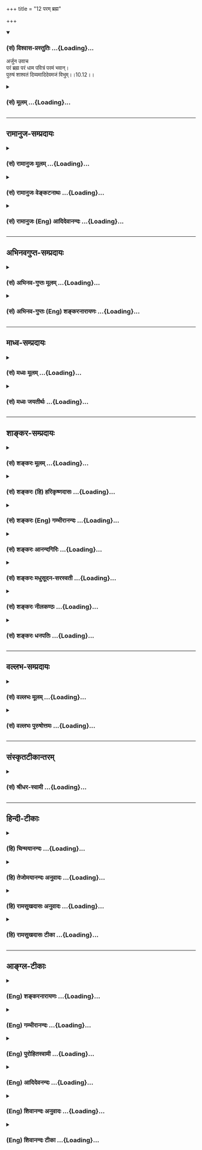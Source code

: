 +++
title = "12 परम् ब्रह्म"

+++
<div class="js_include" newlevelforh1="3" title="(सं) विश्वास-प्रस्तुतिः" unfilled url="/purANam/mahAbhAratam/06-bhIShma-parva/02-bhagavad-gItA-parva/saMskRtam/vishvAsa-prastutiH/10_vibhUti-vistAra-yoga/12_param_brahma.md">
<details open><summary><h3>(सं) विश्वास-प्रस्तुतिः ...{Loading}...</h3></summary>

अर्जुन उवाच  
परं ब्रह्म परं धाम पवित्रं परमं भवान्।  
पुरुषं शाश्वतं दिव्यमादिदेवमजं विभुम्।।10.12।।
</details>
</div>
<div class="js_include collapsed" newlevelforh1="3" title="(सं) मूलम्" unfilled url="/purANam/mahAbhAratam/06-bhIShma-parva/02-bhagavad-gItA-parva/saMskRtam/mUlam/10_vibhUti-vistAra-yoga/12_param_brahma.md">
<details><summary><h3>(सं) मूलम् ...{Loading}...</h3></summary>

अर्जुन उवाच  
परं ब्रह्म परं धाम पवित्रं परमं भवान्।  
पुरुषं शाश्वतं दिव्यमादिदेवमजं विभुम्।।10.12।।
</details>
</div>


_________________
## रामानुज-सम्प्रदायः
<div class="js_include collapsed" newlevelforh1="3" title="(सं) रामानुजः मूलम्" unfilled url="/purANam/mahAbhAratam/06-bhIShma-parva/02-bhagavad-gItA-parva/saMskRtam/rAmAnujaH/mUlam/10_vibhUti-vistAra-yoga/12_param_brahma.md">
<details><summary><h3>(सं) रामानुजः मूलम् ...{Loading}...</h3></summary>

।।10.12।। अर्जुन उवाच -- **परं ब्रह्म** परं धाम परमं पवित्रम् इति यं
श्रुतयो वदन्ति स हि **भवान्।  
  
यतो वा इमानि भूतानि जायन्ते; येन जातानि जीवन्ति;
यत्प्रयन्त्यभिसंविशन्ति; तद्विजिज्ञासस्व तद्ब्रह्मेति (तै0 उ₀
3।1)ब्रह्मविदाप्नोति परम् (तै0 उ₀ 2।1)स यो ह वै तत्परमं ब्रह्म वेद
ब्रह्मैव भवति (मु0 उ₀ 3।2।9) इति।  
  
तथा** परं धाम **धामशब्दो ज्योतिर्वचनः परं ज्योतिःअथ यदतः परो दिव्यो
ज्योतिर्दीप्यते (छा0 उ₀ 3।13।7)परं ज्योतिरूपसंपद्यस्वेन
रूपेणाभिनिष्पद्यते (छा0 उ₀ 8।12।2)तद् देवा ज्योतिषां ज्योतिः (बृ0 उ₀
4।4।16) इति।  
  
तथा च** परमं पवित्रं **परमं पावनं स्मर्तुःअशेषकल्मषाश्लेषकरं विनाशकरं
च। यथा पुष्करपलाश आपो न श्लिष्यन्त एवमेवंविदि पापं कर्म न श्लिष्यते (छा0
उ₀ 4।14।3)तद्यथेषीकातूलमग्नौ प्रोतं प्रदूयेतैव्ँहास्य सर्वे पाप्मानः
प्रदूयन्ते (छा0 उ₀ 5।24।3)। नारायणः परं ब्रह्म तत्त्वं नारायणः परः।
नारायणः परं ज्योतिरात्मा नारायणः परः।। (महाभा0 9।4) इति हि श्रुतयो
वदन्ति।**ऋषयः च सर्वे **परावरतत्त्वयाथात्म्यविदः** त्वाम् **एव** शाश्वतं
दिव्यं पुरुषम् आदिदेवम् अजं विभुम् आहुः। तथा एव देवर्षिः नारदः असितो
देवलो व्यासः च।  
  
एष नारायणः श्रीमान् क्षीरार्णवनिकेतनः। नागपर्यङ्कमुत्सृज्य ह्यागतो
मथुरां पुरीम्।। पुण्या द्वारवती तत्र यत्रास्ते मधुसूदनः। साक्षाद्देवः
पुराणोऽसौ स हि धर्मः सनातनः।। ये च वेदविदो विप्रा चे चाध्यात्मविदो जनाः।
ते वदन्ति महात्मानं कृष्णं धर्मं सनातनम्।। पवित्राणां हि गोविन्दः पवित्रं
परमुच्यते। पुण्यानामपि पुण्योऽसौ मङ्गलानां च मङ्गलम्।। त्रैलोक्ये
पुण्डरीकाक्षो देवदेवः सनातनः। आस्ते हरिरचिन्त्यात्मा तत्रैव मधुसूदनः।।
(महा0 वन0 88।2428) तथायत्र नारायणो देवः परमात्मा सनातनः। तत्र कृत्स्नं
जगत्पार्थ तीर्थान्यायतनानि च।। तत्पुण्यं तत्परं ब्रह्म तत्तीर्थं
तत्तपोवनम्। ৷৷. तत्र देवर्षयः सिद्धाः सर्वे चैव तपोधनाः।। आदिदेवो महायोगी
यत्रास्ते मधुसूदनः। पुण्यानामपि तत्पुण्यं माभूत्ते संशयोऽत्र वै।। (महा0
वन0 90।2832)कृष्ण एव हि लोकानामुत्पत्तिरपि चाप्ययः। कृष्णस्य हि कृते
भूतमिदं विश्वं चराचरम्।। (महा0 सभा0 38।23) इति।  
  
तथा स्वयम् एव ब्रवीषि चभूमिरापोऽनलो वायुः खं मनो बुद्धिरेव च। अहंकार
इतीयं मे भिन्ना प्रकृतिरष्टधा।। (गीता 7।4) इत्यादिना;अहं सर्वस्य प्रभवो
मत्तः सर्वं प्रवर्तते (गीता 10।8) इत्यन्तेन।

</details>
</div>
<div class="js_include collapsed" newlevelforh1="3" title="(सं) रामानुजः वेङ्कटनाथः" unfilled url="/purANam/mahAbhAratam/06-bhIShma-parva/02-bhagavad-gItA-parva/saMskRtam/rAmAnujaH/venkaTanAthaH/10_vibhUti-vistAra-yoga/12_param_brahma.md">
<details><summary><h3>(सं) रामानुजः वेङ्कटनाथः ...{Loading}...</h3></summary>

  
  
।।10.12।। परं ब्रह्म इत्यादेःअमृतम् \[श्रुतिप्रदर्शनार्थं विषयमुपादाय
शोधयति -- तथेत्यादिना।
सामानाधिकरण्यप्रयोगाद्वस्त्वन्तरसामानाधिकरण्यसहपाठाभावाद्भगवतस्तत्तच्छ्रुतिप्रतिपादितपरत्वप्रकारव्यञ्जने
तात्पर्याच्च अत्र धामशब्दस्य स्थानादिपरत्वमयुक्तमित्यभिप्रायेणाह --
धामशब्दो ज्योतिर्वचन इति। विष्णुसंज्ञं सर्वाधारं धाम इत्यादि
धामशब्दप्रयोगेऽपिपरं धाम इति विशेषणादर्शनात्पर्यायान्वयमुखेन
तत्प्रदर्शयतिपरं ज्योतिरिति। अथ यदतः
इत्यादिवाक्येनाप्राकृतलोकादिविशिष्टत्वंपादोऽस्य सर्वा भूतानि
\[छां.उ.3।12।6\] इत्यादिव्यपदेशवशसिद्धपुरुषसूक्तप्रकरणैकार्थ्याच्च
समीहितमखिलं सिद्धम्परं ज्योतिरुपसम्पद्य इति वाक्येन
मुक्तप्राप्यत्वादिकम्;परं ज्योतिः इति विशिष्टप्रयोगश्च सिद्धः। तं (तत्)
देवा ज्योतिषां ज्योतिः \[बृ.उ.4।4।16\] इत्यादिना देवोपास्यत्वमुखेन
ज्योतिषां ज्योतिष्ट्वेन च परत्वमर्थलब्धम्। भगवदसाधारणं परमशब्दविशेषितं
पावनत्वं दर्शयितुं पवित्रशब्दस्यात्र संज्ञात्वव्युदासायाहपरमं
पावनमिति। विनाशकरमित्यत्र कल्मषशब्दो बुद्ध्या निष्कृष्यानुसन्धेयः।
प्रदूयन्ते; नश्यन्तीत्यर्थः। सूत्रं च -- तदधिगम
उत्तरपूर्वाघयोरश्लेषविनाशौ तद्व्यपदेशात् \[ब्र.सू.4।1।13\] इति।
तत्त्वनिर्णयैकतत्परनारायणानुवाकवाक्येनापि परब्रह्मत्वादिकंभवान् इति
निर्दिष्टदेवताविशेषस्यैव संवादयतिनारायणेति। अनयोर्वाक्ययोः प्रथमौ
नारायणशब्दौ लुप्तविभक्तिकौ;तत्त्वं नारायणः परः
इत्यादिसहपाठवशाद्व्यस्तत्वं प्रथमान्तत्वं च प्राप्तम्। तथैव सविभक्तिकतया
श्रुत्यन्तरेऽधीयतेनारायणः परं ब्रह्म इत्यादि। एतेन पञ्चमीसमासतां वदन्
भगवद्द्वेषी प्रत्युक्तः; सर्वश्रुतिस्मृतिसूत्रन्यायविरोधाच्च। इति हि
श्रुतयोवदन्तीत्यत्रयतो वा इमानि इत्यादिकमखिलमन्वेतव्यम् मध्ये
तत्तदर्थवैशद्यायावान्तरवाक्यम्। एवं श्रुतिसिद्धोऽर्थः
स्मृतीतिहासपुराणायमानमहर्षिवचनाच्छ्रुतिवदन्यानपेक्षसर्वज्ञवचनाच्च सिद्ध
इत्याह -- पुरुषम् इति सार्धेन। सर्वशब्देनाविगीतत्वं
विवक्षितम्। परावरतत्त्वयाथात्म्यविद इति ऋषिशब्दाभिप्रेतोक्तिः।
तेनाप्ततमत्वमुक्तं भवति। त्वाम्
इत्येतद्ब्रह्मरुद्रादिविशेषान्तरव्युदासार्थमित्यभिप्रायेण --
त्वामेवेत्युक्तम्। यद्वा अवतीर्णं त्वामेवेत्यर्थः। शाश्वतं नित्यम्;दिव्यं
परमव्योमनिलयम्;पुरुषं परात्परं पुरिशयं पुरुषमीक्षते \[प्रश्नो.5।5\]
इत्यादिप्रतिपादितम्। शाश्वतं दिव्यं पुरुषम् इति व्युत्क्रमोपादानं दिवि
वर्तमानस्य पुरुषस्य पुरुषसूक्तोदितामृतत्रिपाद्विभूतिविशिष्टवेषेण
शाश्वतत्वमिह विवक्षितमिति व्यञ्जनार्थम्। आदिश्चासौ देवश्चेत्यादिदेवः
जगत्कारणभूतः क्रीडारूपजगत्कारणव्यापारच्चेत्यर्थः। स्मरन्ति च -- क्रीडतो
बालकस्येव \[वि.पु.1।2।18\]क्रीडा हरेरिदं सर्वंबालः क्रीडनकैरिव
\[म.भा.2।97।31\] इति। सूत्रितं चलोकवत्तु लीलाकैवल्यम् \[ब्र.सू.2।1।33\]
इति। एतेन ब्रह्मादीनामपि देवजात्यनुप्रविष्टानां परमपुरुषलीलोपकरणत्वं
कार्यत्वं चोक्तं भवति। नारायणाद्ब्रह्मा जायते नारायणाद्रुद्रो जायते
\[ना.उ.1\] एको ह वै नारायण आसीन्न ब्रह्मा नेशानः \[महो.1।1\] तस्माच्च
देवा बहुधा सम्प्रसूताः साध्या मनुष्याः पशवो वयांसि \[मुं.उ.2।1।7\]एतौ
द्वौ विबुधश्रेष्ठौ प्रसादक्रोध -- (जावुभौ) जौ स्मृतौ
\[म.भा.12।341।19\]आवां तवाङ्गे सम्भृतौ \[ह.वं.\] इत्याद्याः।
कारणवाक्यार्थ उक्तः; शोधकवाक्यार्थमुपलक्षयति -- अजमिति।
कर्मकृतजन्मादिरहितमित्यर्थः। स्वरूपापेक्षया वा निर्विकारत्वमुच्यते।
विभुम् आकाशवत्सर्व(गतं सुसूक्ष्मं)गतश्च नित्यः \[शां.उ.2।1\] इति
प्रक्रियया व्याप्तं नियन्तारमिति वा। एतेन
कारणत्वाद्यनुगुणव्याप्तिनियमनादिकमन्तर्यामिब्राह्मणादिसिद्धं स्मारितम्।
एतैः पदैः एष सर्वभूतान्तरात्माऽपहतपाप्मा दिव्यो देव एको नारायणः
\[सुबालो.7\] इति श्रुतिः सूचिता। सर्व इति सामान्यतः
सङ्ग्रहेऽप्याप्ततमत्वविवक्षया नारदादेः पृथगभिधानम्। देवर्षिशब्देन
जात्यापि सत्त्वोत्तरत्वं प्रकाश्यते। तत्राप्यसौदेवर्षीणां च नारदः
\[10।26\] इति प्रकृष्टः। असितः; देवलश्च तस्य पिता। व्यासश्चात्र भगवान्
पाराशर्यः। आहुस्त्वामृषयः सर्वे इत्यादिकं संवादयति -- ये चेति। वेदविदः
कर्मभागवेदिनः; अध्यात्मविदः वेदान्तार्थवेदिनः। कृष्णं महात्मानं सनातनं
धर्मं वदन्तीत्यन्वयः। महात्मशब्देन सर्वातिशायि परमैश्वर्यादिकं
विवक्षितम् महानात्मेति परमात्मत्वं वा; स वा एष महानज आत्मा
\[बृ.उ.4।4।22\] इत्यादेः। यागदानादयो हि देशकालादिपरिमितफलदायिनः; स्वयं
चानित्याः अयं तु नित्यनिरतिशयफलदायी; नित्यश्चेति सनातनशब्देन धर्मस्य
विशेषणम्। पवित्रशब्दोऽत्र पापनिबर्हणपरः। पुण्यशब्दोऽभिमतफलविशेषसाधनपरः।
मङ्गलशब्दश्च स्वसन्निधिमात्रेणातिसमृद्धिहेतुभूतकल्याणवस्तुपरः। त्रैलोक्यं
पुण्डरीकाक्षः इति कार्यकरणभावेन शरीरात्मभावेन वा सामानाधिकरण्यम्। त्रयो
लोकास्त्रैलोक्यम् -- बद्धमुक्तनित्या इत्यर्थः। यद्वोपलक्षणतया
भूम्यन्तरिक्षादिकमुच्यते। पुण्डरीकाक्षशब्देन
अन्तरादित्यविद्याप्रतिपादितविलक्षणविग्रहत्वं दर्शितम्। तस्य यथा कप्यासं
पुण्डरीकमेवमक्षिणी \[छां.उ.1।6।7\] इत्यस्य च वाक्यस्य द्रविडभाष्योदितेषु
षट्स्वर्थेषु सिद्धान्तत्वेन भाष्यकारपरिगृहीतास्त्रयोऽर्थाः। तथाहि
वेदार्थसङ्ग्रहे दर्शितं --
गम्भीराम्भस्समुद्भूतसुमृष्टनालरविकरविकसितपुण्डरीकदलामलायतेक्षणः इति। इदं
च वरदगुरुभिस्तत्त्वसारे दर्शितं प्रपञ्चितं च। नारायणशब्देन
परतत्त्वनिर्णयैकपरनारायणानुवाकसूचनम्। श्रीमान् क्षीरार्णवनिकेतनः
इत्याभ्यां ह्रीश्च ते लक्ष्मीश्च पत्न्यौ \[यजुषि.आ.3।13।3\] अम्भस्यपारे
\[म.ना.1।1\] यमन्तस्समुद्रे \[म.ना.1।3\] इत्यादिकं
स्मारितम्। उत्सृज्यागतः इत्यवतारमात्रत्वं विवक्षितम्। कृष्णावतारदशायामपि
क्षीरार्णवगतनागपर्यङ्कशायिविग्रहस्य तत्रैव स्थितत्वात्। साक्षादिति -- न
त्वौपचारिकः आत्मान्तरव्यवहितो वेत्यर्थः। तथेति --
प्रकरणान्तरत्वव्यत्यर्थम्। देवर्षिर्नारदस्तथा इति
व्याख्येयविभागावगमात्तत्तदुक्तवाक्योपादानमपि तथाविभागेन कुर्मह इति च
दर्शितम्। तत्र कृत्स्नम् इत्यादि नारायणस्यैव
सर्वाश्रयत्वात्सर्वप्रकारातिशययोगित्वाद्वा। तत्पुण्यम् इत्यादिकं
ब्रह्मशब्दानुरोधेन नारायणविषयं वा; प्रकरणविशेषेण तदाश्रितस्थानप्रशंसनं
वा। स्वयमेवेति -- स्वतःसर्वज्ञो ब्रह्मादीनामपि
गुरुस्त्वमेवेत्यर्थः। भूमिरापः \[7।4\] इत्यादिषु सर्वशेषित्वं
सर्वकारणत्वं सर्वशरीरित्वमित्यादिकमुक्तम्।

</details>
</div>
<div class="js_include collapsed" newlevelforh1="3" title="(सं) रामानुजः (Eng) आदिदेवानन्दः" unfilled url="/purANam/mahAbhAratam/06-bhIShma-parva/02-bhagavad-gItA-parva/saMskRtam/rAmAnujaH/english/AdidevAnandaH/10_vibhUti-vistAra-yoga/12_param_brahma.md">
<details><summary><h3>(सं) रामानुजः (Eng) आदिदेवानन्दः ...{Loading}...</h3></summary>

10.12 - 10.13 Arjuna said You are He whom the Srutis proclaim as the
Supreme Brahman, the Supreme Light, the Supreme Sanctifier. Thus the
Srutis assert: 'From whom all these beings are born, by whom, when born,
they live and unto whom they go when they perish - desire to know that
well. This is Brahman' (Tai. U., 3.1.1); 'He who knows Brahman attains
the Highest' (Ibid., 2.1.1); and 'He who knows the Supreme Brahman
becomes the Brahman' (Mun. U., 3.2.9). Likewise He is the Supreme Light.
The term 'Dhaman' connotes light. He is the Supreme Light as taught (in
the Upanisads): 'Now, the light which shines higher than this heaven
৷৷.' (Cha. U., 3.13. 7); 'Attaining the Supreme Light. He appears with
His own form' (Ibid., 8.12.2); 'The gods worship Him as the Light of
lights' (Br. U., 4.4.16). So also He is the Supreme Sanctifier: He makes
the meditator bereft of all the impurities, and also destroyes them
without any trace. The Srutis declares: 'As water clings not to the leaf
of a lotus-flower, so evil deeds cling not to him who knows thus' (Cha.
U., 4.14.3): 'Just as the fibre of Isika reed (reed-cotton) laid on a
fire is burnt up, so also all his sins are burnt up' (Ibid., 5.24.3);
and 'Narayana is Supreme Brahman, Narayana is Supreme Light, Narayana is
Supreme Self' (Ma. Na., 9.4). Sages are those who know in reality the
higher truth (the Supreme Brahman), and the lower truth (individual
selves); they speak of You as the eternal Divine Person, Primal Lord,
the unborn and all-pervading. So also divine sage Narada, Asita, Devala
and Vyasa declare: 'This Narayana, Lord of Sri, the resident of the Milk
Ocean, has come to the city of Mathura abandoning his Serpent-couch.'
'Where Madhusudana is, there is the blessed Dvaravati. He is the Lord
Himself, the ancient One and Eternal Dharma (Ma. Bh. Vana. 88. 24-25).
Those who know the Vedas and those who know the self declare the
great-minded Krsna to be the eternal Dharma. Of all sanctifiers, Govinda
is said to be the most sanctifying, the most auspicious among the
auspicious. The lotus-eyed God of gods, the eternal, abides as the three
worlds ৷৷. Hari who is beyond thought, abides thus. Madhusudana is there
alone' (Ma. Bha. Vana., 88.24-28). Similarly it is stated: 'O Arjuna,
where the divine, the eternal Narayana the Supreme Self is, there the
entire universe, the sacred water and the holy shrines are to be found.
That is sacred, that is Supreme Brahman, that is sacred waters, that is
the austerity grove ৷৷. there dwell the divine sages, the Siddhas and
all those rich in austerities where the Primal Lord, the agent Yogin
Madhusudana dwells. It is the most sacred among the sacred. For you, let
there be no doubt about this' (Ibid., 90.28-32); 'Krsna Himself is the
origin and dissolution of all beings. For, this universe, consisting of
sentient and non-sentient entities, was generated for the sake of Krsna'
(Ma. Bha. Sabha., 38.23). And you yourself say so in the passage
beginning with 'Earth, water, fire, ether, mind, intellect and Ahankara
- this Prakrti, which is divided eightfold, is Mine' (7.4) and ending
with 'I am the origin of all; from Me proceed everything' (10.8).

</details>
</div>


_________________
## अभिनवगुप्त-सम्प्रदायः
<div class="js_include collapsed" newlevelforh1="3" title="(सं) अभिनव-गुप्तः मूलम्" unfilled url="/purANam/mahAbhAratam/06-bhIShma-parva/02-bhagavad-gItA-parva/saMskRtam/abhinava-guptaH/mUlam/10_vibhUti-vistAra-yoga/12_param_brahma.md">
<details><summary><h3>(सं) अभिनव-गुप्तः मूलम् ...{Loading}...</h3></summary>

।।10.12।। No commentary.  
  

</details>
</div>
<div class="js_include collapsed" newlevelforh1="3" title="(सं) अभिनव-गुप्तः (Eng) शङ्करनारायणः" unfilled url="/purANam/mahAbhAratam/06-bhIShma-parva/02-bhagavad-gItA-parva/saMskRtam/abhinava-guptaH/english/shankaranArAyaNaH/10_vibhUti-vistAra-yoga/12_param_brahma.md">
<details><summary><h3>(सं) अभिनव-गुप्तः (Eng) शङ्करनारायणः ...{Loading}...</h3></summary>

10.12 Sri Abhinavagupta did not comment upon this sloka.

</details>
</div>


_________________
## माध्व-सम्प्रदायः
<div class="js_include collapsed" newlevelforh1="3" title="(सं) मध्वः मूलम्" unfilled url="/purANam/mahAbhAratam/06-bhIShma-parva/02-bhagavad-gItA-parva/saMskRtam/madhvaH/mUlam/10_vibhUti-vistAra-yoga/12_param_brahma.md">
<details><summary><h3>(सं) मध्वः मूलम् ...{Loading}...</h3></summary>

।।10.12 -- 10.15।। ब्रह्म परिपूर्णम्। अथ कस्मादुच्यते परं ब्रह्म ৷৷.
बृहद्बृहत्या बृंहयति \[अ.शिर.4\] इति च श्रुतिः। बृह बृहि वृद्धाविति
पठन्ति। परमं यो महद्ब्रह्म \[म.भा.13।149।9\] इति च। विविधमासीदिति विभुः।
तथा हि वारुणशाखायाम् -- विभु प्रभु प्रथमं मेहनावतः \[ऋक्सं.2।7।2।5\] इति
स ह्येव प्रभावाद्विविधोऽभवत् इति। सोऽकामयत बहु स्यां प्रजायेय
\[तै.उ.2।6\] इत्यादेश्च।

</details>
</div>
<div class="js_include collapsed" newlevelforh1="3" title="(सं) मध्वः जयतीर्थः" unfilled url="/purANam/mahAbhAratam/06-bhIShma-parva/02-bhagavad-gItA-parva/saMskRtam/madhvaH/jayatIrthaH/10_vibhUti-vistAra-yoga/12_param_brahma.md">
<details><summary><h3>(सं) मध्वः जयतीर्थः ...{Loading}...</h3></summary>

।।10.12 -- 10.15।। ब्रह्मविभुशब्दावैकार्थ्यपरिहाराय क्रमेण सप्रमाणकं
व्याचष्टे -- **ब्रह्मे**ति। परं वस्तु ब्रह्मेति,कस्मादुच्यते बृहतिं
पूर्णं भवति बृंहयति पूरयति चान्यान्। बृहतेर्मन्प्रत्ययोऽमागमश्च। ईश्वरो
ब्रह्मणोऽन्यः स कथं परं ब्रह्मेत्युच्यते इत्यत उक्तम् -- **परममि**ति।
विविधमनेकरूपत्वेनाभवत्। मेहनावतः सेचकस्य भगवतः प्रथमं रूपं विभु प्रभु
चेत्येतदनूद्य व्याख्यायते। प्राभवत्समर्थोऽभवदिति प्रभुः विविधोऽभवदिति
विभुः। सोऽकामयत इति विविधभवने श्रुत्यन्तरम्। विप्रसम्भ्यो ड्वसंज्ञायाम्
\[अष्टा.3।2।180\] इति च स्मृतिः।

</details>
</div>


_________________
## शाङ्कर-सम्प्रदायः
<div class="js_include collapsed" newlevelforh1="3" title="(सं) शङ्करः मूलम्" unfilled url="/purANam/mahAbhAratam/06-bhIShma-parva/02-bhagavad-gItA-parva/saMskRtam/shankaraH/mUlam/10_vibhUti-vistAra-yoga/12_param_brahma.md">
<details><summary><h3>(सं) शङ्करः मूलम् ...{Loading}...</h3></summary>

।।10.12।। --,**परं ब्रह्म** परमात्मा **परं धाम** परं तेजः **पवित्रं**
पावनं **परमं** प्रकृष्टं **भवान्। पुरुषं शाश्वतं** नित्यं **दिव्यं**
दिवि भवम् **आदिदेवं** सर्वदेवानाम् आदौ भवम् आदिदेवम् **अजं विभुं**
विभवनशीलम्।। ईदृशम् --,

</details>
</div>
<div class="js_include collapsed" newlevelforh1="3" title="(सं) शङ्करः (हि) हरिकृष्णदासः" unfilled url="/purANam/mahAbhAratam/06-bhIShma-parva/02-bhagavad-gItA-parva/saMskRtam/shankaraH/hindI/harikRShNadAsaH/10_vibhUti-vistAra-yoga/12_param_brahma.md">
<details><summary><h3>(सं) शङ्करः (हि) हरिकृष्णदासः ...{Loading}...</h3></summary>

।।10.12।। ऊपर कही हुई भगवान्की विभूतिको और योगको सुनकर अर्जुन बोला --, आप
परमब्रह्मपरमात्मा; परमधाम -- परमतेज और परमपावन हैं तथा आप नित्य और दिव्य
पुरुष हैं अर्थात् देवलोकमें रहनेवाले अलौकिक पुरुष हैं एवं आप सब देवोंसे
पहले होनेवाले आदिदेव; अजन्मा और व्यापक हैं।

</details>
</div>
<div class="js_include collapsed" newlevelforh1="3" title="(सं) शङ्करः (Eng) गम्भीरानन्दः" unfilled url="/purANam/mahAbhAratam/06-bhIShma-parva/02-bhagavad-gItA-parva/saMskRtam/shankaraH/english/gambhIrAnandaH/10_vibhUti-vistAra-yoga/12_param_brahma.md">
<details><summary><h3>(सं) शङ्करः (Eng) गम्भीरानन्दः ...{Loading}...</h3></summary>

10.12 Bhavan, You; are the param brahma, supreme Brahman, the supreme
Self; the param dhama, supreme Light; the paramam pavitram, supreme
Sanctifier. Sarve, all; rsayah, the sages-Vasistha and others; tatha, as
also; the devarisih, divine sage; naradah, Narada; Asita and Devala
ahuh, call; tvam, You; thus: Sasvatam, the eternal; divyam, divine;
purusam, Person; adi-devam, the Primal God, the God who preceded all the
gods; ajam, the birthless; vibhum, the Omnipresent-capable of assuming
diverse forms. And even Vyasa also speaks in this very way. Ca, and;
svayam, You Yourself; eva, verily; bravisi, tell; me, me (so).

</details>
</div>
<div class="js_include collapsed" newlevelforh1="3" title="(सं) शङ्करः आनन्दगिरिः" unfilled url="/purANam/mahAbhAratam/06-bhIShma-parva/02-bhagavad-gItA-parva/saMskRtam/shankaraH/AnandagiriH/10_vibhUti-vistAra-yoga/12_param_brahma.md">
<details><summary><h3>(सं) शङ्करः आनन्दगिरिः ...{Loading}...</h3></summary>

।।10.12।। निरस्ताशेषविशेषं निरुपाधिकं सोपाधिकं च सर्वात्मत्वादि भगवतो
रूपं तद्धीफलं च श्रुत्वा निरुपाधिकरूपस्य
प्राकृतबुद्ध्यनवगाह्योक्तिपूर्वकं मन्दानुग्रहार्थं सर्वदा
सर्वबुद्धिग्राह्यं सोपाधिकं रूपं विस्तरेण,श्रोतुमिच्छन्पृच्छतीत्याह --
**यथोक्तामिति।** परं ब्रह्म भवानिति लक्ष्यनिर्देशः। तस्य लक्षणार्थं परं
धामेत्यादिविशेषणत्रयम्। धामशब्दस्य स्थानवाचित्वं व्यावर्तयन्व्याचष्टे
**तेज इति।** तस्य चैतन्यस्य परमत्वं जन्मादिराहित्येन कौटस्थ्यम्।
प्रकृष्टं पावनमत्यन्तशुद्धत्वमुच्यते। यदेवंलक्षणं परं ब्रह्म तद्भवानेव
नान्य इत्यर्थः। कुतस्त्वमेवमज्ञासीरित्याशङ्क्याप्तवाक्यादित्याह --
**पुरुषमिति।** दिवि परमे व्योम्नि भवतीति दिव्यस्तं सर्वप्रपञ्चातीतं
दीव्यति द्योतत इति देवः स चादिः सर्वमूलत्वादत एवाजस्तं त्वां
सर्वगतमाहुरिति संबन्धः।

</details>
</div>
<div class="js_include collapsed" newlevelforh1="3" title="(सं) शङ्करः मधुसूदन-सरस्वती" unfilled url="/purANam/mahAbhAratam/06-bhIShma-parva/02-bhagavad-gItA-parva/saMskRtam/shankaraH/madhusUdana-sarasvatI/10_vibhUti-vistAra-yoga/12_param_brahma.md">
<details><summary><h3>(सं) शङ्करः मधुसूदन-सरस्वती ...{Loading}...</h3></summary>

।।10.12।। एवं भगवतो विभूतिं योगं च श्रुत्वा परमोत्कण्ठितः अर्जुन उवाच --
परं ब्रह्म परं धामं आश्रयः प्रकाशो वा। परमं पवित्रं पावनं च भवानेव। यतः
पुरुषं परमात्मानं शाश्वतं सर्वदैकरूपं दिवि परमे व्योम्नि,स्वस्वरूपे भवं
दिव्यं सर्वप्रपञ्चातीतमादि च सर्वकारणं देवं च द्योतनात्मकं
स्वप्रकाशमादिदेवं अतएवाजं विभुं सर्वगतं त्वामाहुरिति संबन्धः।

</details>
</div>
<div class="js_include collapsed" newlevelforh1="3" title="(सं) शङ्करः नीलकण्ठः" unfilled url="/purANam/mahAbhAratam/06-bhIShma-parva/02-bhagavad-gItA-parva/saMskRtam/shankaraH/nIlakaNThaH/10_vibhUti-vistAra-yoga/12_param_brahma.md">
<details><summary><h3>(सं) शङ्करः नीलकण्ठः ...{Loading}...</h3></summary>

।।10.12 -- 10.13।। एवं एतां विभूतिं योगं चेत्यादिना विभूतिज्ञानस्य
फलोदर्कं श्रुत्वा तत्प्राप्त्युत्सुकः प्रथमं स्तुत्या
भगवन्तमावर्जयन्नर्जुन उवाच -- **परमिति।** परं ब्रह्म
नत्वपरमुपास्यम्। तदेव ब्रह्म त्वं विद्धि नेदं यदिदमुपासते इति श्रुतेः।
परं धाम ज्योतिः नत्वपरं वृत्तिरूपं ज्ञानम्।
एतस्यह्रीर्धीर्भीरित्येतत्सर्वं मन एव इति श्रुतेर्वृत्तिरूपत्वात्। परमं
पवित्रं न तु तीर्थादिवदपरमं भवान्। तत्र मानमाह -- **पुरुषमिति** सार्धेन।
पुरुषं देहान्तरस्थम्। शाश्वतं नित्यं। दिव्यं दिवि हार्दाकाशे आविर्भूतम्।
आदिदेवं सूत्रात्मनोऽप्याद्यम्। अतएव अजं विभुं व्यापकम्। त्वां ऋषय
आहुरिति संबन्धः।

</details>
</div>
<div class="js_include collapsed" newlevelforh1="3" title="(सं) शङ्करः धनपतिः" unfilled url="/purANam/mahAbhAratam/06-bhIShma-parva/02-bhagavad-gItA-parva/saMskRtam/shankaraH/dhanapatiH/10_vibhUti-vistAra-yoga/12_param_brahma.md">
<details><summary><h3>(सं) शङ्करः धनपतिः ...{Loading}...</h3></summary>

।।10.12।। मच्चित्तत्वादिप्रकारभक्तिद्वाराऽविकम्पयोगसाधनभूतौ विभूतियोगौ
संक्षेपतः श्रुत्वा विस्तरश्रवणोत्सुकः अर्जुन उवाच -- परमिति। भवान्
वासुदेवः परं अक्षरं निरञ्जनं निर्गुणं ब्रह्म। परस्य ब्रह्मणो लक्षणमाह।
परं धाम परं तेजः सूर्यादितेजसामपि तेजः। यस्य भासा सर्वमिदं विभाति इति
श्रुतेः। अस्यार्थस्य निरञ्जने ब्रह्मणि सामञ्जस्यमभिप्रेत्य परं धाम परं
स्थानमित्यर्थ आचार्यैरुपेक्षितः। पवित्रं पावनं परमं प्रकृष्टं
ज्ञानमात्रेण सवासनाऽविद्याकामकर्मेभ्यो मोचकत्वात्। एतादृशं परं ब्रह्म
भवानेव नान्यः। नन्वेत्त्वया कुतो ज्ञातमिति चेदाप्तवाक्यादित्याह। पुरुषं
परि शयं पूर्णं परमात्मानं अतएव शाश्वतं सर्वदैकरसं दिव्यं दिवि परमे
व्योम्नि हृदयाकाशे भवं दिव्यम्। आदिदेवं सर्वेषां ब्रह्मादिदेवानामादिभवं
अतएवाजं। विभुं विभवनशीलं। विभवनमित्यस्य विविधं भवनमिति व्यापनमिति
वार्थः।

</details>
</div>


_________________
## वल्लभ-सम्प्रदायः
<div class="js_include collapsed" newlevelforh1="3" title="(सं) वल्लभः मूलम्" unfilled url="/purANam/mahAbhAratam/06-bhIShma-parva/02-bhagavad-gItA-parva/saMskRtam/vallabhaH/mUlam/10_vibhUti-vistAra-yoga/12_param_brahma.md">
<details><summary><h3>(सं) वल्लभः मूलम् ...{Loading}...</h3></summary>

।।10.12 -- 10.14।। एवं सकलेतरविसजातीयं भगवतो योगप्रभावं
तादृशविभूतिहेतुत्वं स्वानन्यजनकात्मत्वं च निशम्य तद्विस्तारं ज्ञातुकामो
भगवन्तं स्तुवन् अर्जुन उवाच -- परं ब्रह्मेति सप्तभिः
धर्मधर्म्यभिप्रायेण। इदं च सर्वं श्रुतेरिव प्रतिवाक्यभूतं भवान् परं
ब्रह्मेत्यादि। त्वामेवाहुः सर्वे ऋषयः; तथा महाभगवदीयो मर्यादापुष्टिभक्तः
देवर्षिर्नारदः आह असितो देवलो व्यासश्च -- एष नारायणः श्रीमान्
क्षीरार्णवनिकेतनः। नागपर्यङ्कमुत्सृज्य ह्यागतो मधुरां पुरीम्
\[म.भा.3।88।24\] इति भारते। कृष्ण एव हि भूतानामुत्पत्तिरपि चाव्ययः।
कृष्णस्य हि कृते भूतमिदं विश्वं चराचरम् इत्यादीनि भूयांसि महर्षिवचनानि
श्रूयन्ते। भागवते \[10।37।10\] देवर्षिवचनं -- कृष्ण कृष्ण
प्रमेयात्मन्योगेश जगदीश्वर इत्यादि। स्वयं च ब्रवीषिअहं सर्वस्य प्रभवः
\[10।8\] इत्यादि। पुरुषोत्तम एव स्वमुखेन स्वस्वरूपं स्वमाहात्म्यं च
वदति; नान्य इति। तदेतत्सर्वोक्तत्वात्सत्यमेव मन्ये यन्मां त्वं च वदसि।
अतो भगवन् षडगुणपूण ज्ञानं त्वय्येव गुणः त्वद्दत्तमेवान्यत्रोद्भवतीति
नान्ये देवा दानवाश्च ते व्यक्तिं अनन्यसाधारणं योगप्रभावं
तत्तद्विभूतिरूपां व्यक्तिं च ते विदुः।

</details>
</div>
<div class="js_include collapsed" newlevelforh1="3" title="(सं) वल्लभः पुरुषोत्तमः" unfilled url="/purANam/mahAbhAratam/06-bhIShma-parva/02-bhagavad-gItA-parva/saMskRtam/vallabhaH/puruShottamaH/10_vibhUti-vistAra-yoga/12_param_brahma.md">
<details><summary><h3>(सं) वल्लभः पुरुषोत्तमः ...{Loading}...</h3></summary>

  
  
।।10.12।। एवंन मे विदुः सुरगणाः \[10।2\] इत्यादिना सर्वेषां
स्वावेदनयुक्तानांयो मामजमनादिं च \[10।3\] इत्यादिना स्वज्ञानस्योत्तमत्वं
प्रतिपादितम्। ततः सर्वभावोत्पत्तिः स्वत उक्ता स्वरूपा या;
स्वस्वविभूतिज्ञस्य स्वभजने स्वप्राप्तिमुक्तवान्; एतत्सर्वजिज्ञासुरर्जुनः
प्रभुं विज्ञापयति सप्तभिः। विज्ञप्तेरपि भगवदात्मत्वाय
षड्गुणधर्मिसमसङ्ख्यैः श्लोकैर्विज्ञापयति -- अर्जुन उवाच। परं ब्रह्मेति।
परं पुरुषोत्तमाख्यं ब्रह्म बृहद्व्यापकं परं धाम पुरुषोत्तमात्मकतेजोरूपं
रमणात्मगृहात्मकं वा; परमं पवित्रं सर्वोत्कृष्टं सर्वपावनम्; एतत्सर्वरूपो
भवान् सत्यमेवेत्यर्थः। कथमेवमवगतं इत्यत आह -- पुरुषमिति। पुरुषं
पुरुषोत्तमम्। अन्यत्रापि तथात्वमाशङ्क्य शाश्वतं नित्यमिति। अक्षरादिष्वपि
नित्यत्वमाशङ्क्य दिव्यमित्याह क्रीडनैकरूपम्। अवतारादिष्वपि
तथात्वमाशङ्क्याह -- आदिदेवमिति। मूलरूपमित्यर्थः।
परिदृश्यमानजन्माद्याशङ्कायामाह -- अजमिति। जन्मरहितम्। जन्माभावे
जन्मप्रतीतिः कथं इत्यत आह -- विभुमिति। समर्थमित्यर्थः।
तथाप्रतीतिकरणसमर्थमिति भावः।  
  

</details>
</div>


_________________
## संस्कृतटीकान्तरम्
<div class="js_include collapsed" newlevelforh1="3" title="(सं) श्रीधर-स्वामी" unfilled url="/purANam/mahAbhAratam/06-bhIShma-parva/02-bhagavad-gItA-parva/saMskRtam/shrIdhara-svAmI/10_vibhUti-vistAra-yoga/12_param_brahma.md">
<details><summary><h3>(सं) श्रीधर-स्वामी ...{Loading}...</h3></summary>

।।10.12।। संक्षेपेणोक्ता विभूतीर्विस्तरेण जिज्ञासुर्भगवन्तं
स्तुवन्नर्जुन उवाच **-- परं ब्रह्मेति सप्तभिः।** परं ब्रह्म च; परं धाम च
आश्रयः; परमं च पवित्रं भवानेव। कुत इत्यत आह। यतः शाश्वतं नित्यं पुरुषं
तथा दिव्यं द्योतनात्मकं स्वप्रकाशं च आदिश्चासौ देवश्च तं।
देवानामादिभूतमित्यर्थः। तथा अजमजन्मानं विभुं व्यापकं त्वामेवाहुः।

</details>
</div>


_________________
## हिन्दी-टीकाः
<div class="js_include collapsed" newlevelforh1="3" title="(हि) चिन्मयानन्दः" unfilled url="/purANam/mahAbhAratam/06-bhIShma-parva/02-bhagavad-gItA-parva/hindI/chinmayAnandaH/10_vibhUti-vistAra-yoga/12_param_brahma.md">
<details><summary><h3>(हि) चिन्मयानन्दः ...{Loading}...</h3></summary>

।।10.12।। See commentary under 10.13.

</details>
</div>
<div class="js_include collapsed" newlevelforh1="3" title="(हि) तेजोमयानन्दः अनुवादः" unfilled url="/purANam/mahAbhAratam/06-bhIShma-parva/02-bhagavad-gItA-parva/hindI/tejomayAnandaH/anuvAdaH/10_vibhUti-vistAra-yoga/12_param_brahma.md">
<details><summary><h3>(हि) तेजोमयानन्दः अनुवादः ...{Loading}...</h3></summary>

।।10.12।। अर्जुन ने कहा आप -परम ब्रह्म, परम धाम और परम पवित्र हंै; सनातन
दिव्य पुरुष, देवों के भी आदि देव, जन्म रहित और सर्वव्यापी हैं।।

</details>
</div>
<div class="js_include collapsed" newlevelforh1="3" title="(हि) रामसुखदासः अनुवादः" unfilled url="/purANam/mahAbhAratam/06-bhIShma-parva/02-bhagavad-gItA-parva/hindI/rAmasukhadAsaH/anuvAdaH/10_vibhUti-vistAra-yoga/12_param_brahma.md">
<details><summary><h3>(हि) रामसुखदासः अनुवादः ...{Loading}...</h3></summary>

।।10.12 -- 10.12।। अर्जुन बोले -- परम ब्रह्म, परम धाम और महान् पवित्र आप
ही हैं। आप शाश्वत, दिव्य पुरुष, आदिदेव, अजन्मा और विभु (व्यापक) हैं --
ऐसा सब-के-सब ऋषि, देवर्षि नारद, असित, देवल तथा व्यास कहते हैं और स्वयं
आप भी मेरे प्रति कहते हैं।

</details>
</div>
<div class="js_include collapsed" newlevelforh1="3" title="(हि) रामसुखदासः टीका" unfilled url="/purANam/mahAbhAratam/06-bhIShma-parva/02-bhagavad-gItA-parva/hindI/rAmasukhadAsaH/TIkA/10_vibhUti-vistAra-yoga/12_param_brahma.md">
<details><summary><h3>(हि) रामसुखदासः टीका ...{Loading}...</h3></summary>

।।10.12।।***व्याख्या --***'**परं ब्रह्म परं धाम पवित्रं परमं भवान्'--**
अपने सामने बैठे हुए भगवान्की स्तुति करते हुए अर्जुन कहते हैं कि मेरे
पूछनेपर जिसको आपने परम ब्रह्म (गीता 8। 3) कहा है, वह परम ब्रह्म आप ही
हैं। जिसमें सब संसार स्थित रहता है, वह परम धाम अर्थात् परम स्थान आप ही
हैं (गीता 9। 18)। जिसको पवित्रोंमें भी पवित्र कहते हैं -- '**पवित्राणां
पवित्रं यः'** वह महान् पवित्र भी आप ही हैं।  
  
**'पुरुषं शाश्वतं दिव्यमादिदेवमजं ৷৷. स्वयं चैव ब्रवीषि मे'--**
ग्रन्थोंमें ऋषियोंने, **(टिप्पणी प₀ 549.1)** देवर्षि नारदने, **(टिप्पणी
प₀ 549.2)**; असित और उनके पुत्र देवल ऋषिने **(टिप्पणी प₀ 549.3)** तथा
महर्षि व्यासजीने **(टिप्पणी प₀ 549.4)** आपको शाश्वत, दिव्य पुरुष,
आदिदेव, अजन्मा और विभु कहा है।  
  
आत्माके रूपमें 'शाश्वत' (गीता 2। 20), सगुण-निराकारके रूपमें 'दिव्य
पुरुष' (गीता 8। 10), देवताओँ और महर्षियों आदिके रूपमें 'आदिदेव' (गीता
10। 2), मूढ़लोग मेरेको अज नहीं जानते (गीता 7। 25) तथा असम्मूढ़लोग मेरेको
'अज' जानते हैं (गीता 10। 3 ) -- इस रूपमें अज और मैं अव्यक्तरूपसे सारे
संसारमें व्यापक हूँ (गीता 9। 4) -- इस रूपमें 'विभु' स्वयं आपने मेरे
प्रति कहा है।

</details>
</div>


_________________
## आङ्ग्ल-टीकाः
<div class="js_include collapsed" newlevelforh1="3" title="(Eng) शङ्करनारायणः" unfilled url="/purANam/mahAbhAratam/06-bhIShma-parva/02-bhagavad-gItA-parva/english/shankaranArAyaNaH/10_vibhUti-vistAra-yoga/12_param_brahma.md">
<details><summary><h3>(Eng) शङ्करनारायणः ...{Loading}...</h3></summary>

10.12. - 10.13. Arjuna said You are the Supreme Brahman, Supreme Abode,
Supreme Purifier. All the seers and also the divine seer Narada, Asita
Devala, Vyasa describe You as the Eternal Divine Soul, the unborn,
all-manifesting First-God. You too say so to me.

</details>
</div>
<div class="js_include collapsed" newlevelforh1="3" title="(Eng) गम्भीरानन्दः" unfilled url="/purANam/mahAbhAratam/06-bhIShma-parva/02-bhagavad-gItA-parva/english/gambhIrAnandaH/10_vibhUti-vistAra-yoga/12_param_brahma.md">
<details><summary><h3>(Eng) गम्भीरानन्दः ...{Loading}...</h3></summary>

10.12-10.13 Arjuna said You are the supreme Brahman, the supreme Light,
the supreme Sanctifier. All the sages as also the divine sage Narada,
Asita, Devala and Vyasa \[Although Narada and the other sages are
already mentioned by the words 'all the sages', still they are named
separately because of their eminence. Asita is the father of Devala.\]
call You the eternal divine Person, the Primal God, the Birthless, the
Omnipresent; and You Yourself verily tell me (so).

</details>
</div>
<div class="js_include collapsed" newlevelforh1="3" title="(Eng) पुरोहितस्वामी" unfilled url="/purANam/mahAbhAratam/06-bhIShma-parva/02-bhagavad-gItA-parva/english/purohitasvAmI/10_vibhUti-vistAra-yoga/12_param_brahma.md">
<details><summary><h3>(Eng) पुरोहितस्वामी ...{Loading}...</h3></summary>

10.12 Arjuna asked: Thou art the Supreme Spirit, the Eternal Home, the
Holiest of the Holy, the Eternal Divine Self, the Primal God, the Unborn
and the Omnipresent.

</details>
</div>
<div class="js_include collapsed" newlevelforh1="3" title="(Eng) आदिदेवनन्दः" unfilled url="/purANam/mahAbhAratam/06-bhIShma-parva/02-bhagavad-gItA-parva/english/AdidevanandaH/10_vibhUti-vistAra-yoga/12_param_brahma.md">
<details><summary><h3>(Eng) आदिदेवनन्दः ...{Loading}...</h3></summary>

10.12 - 10.13 Arjuna said You are Supreme Brahman, the Supreme Light,
and the Supreme Sanctifier. All the seers proclaim You as the eternal,
divine Person, the Primal Lord, the unborn and all-pervading. So also
proclaim the divine sages Narada, Asita, Devala and Vyasa. You Yourself
also proclaim this.

</details>
</div>
<div class="js_include collapsed" newlevelforh1="3" title="(Eng) शिवानन्दः अनुवादः" unfilled url="/purANam/mahAbhAratam/06-bhIShma-parva/02-bhagavad-gItA-parva/english/shivAnandaH/anuvAdaH/10_vibhUti-vistAra-yoga/12_param_brahma.md">
<details><summary><h3>(Eng) शिवानन्दः अनुवादः ...{Loading}...</h3></summary>

10.12 Arjuna said Thou art the Supreme Brahman, the supreme abode (or
the supreme light), the supreme purifier, eternal, divine Person, the
primeval God, unborn andn omnipresent.

</details>
</div>
<div class="js_include collapsed" newlevelforh1="3" title="(Eng) शिवानन्दः टीका" unfilled url="/purANam/mahAbhAratam/06-bhIShma-parva/02-bhagavad-gItA-parva/english/shivAnandaH/TIkA/10_vibhUti-vistAra-yoga/12_param_brahma.md">
<details><summary><h3>(Eng) शिवानन्दः टीका ...{Loading}...</h3></summary>

10.12 परम् supreme; ब्रह्म Brahman; परम् supreme; धाम abode; पवित्रम्
purifier; परमम् supreme; भवान् Thou; पुरुषम् Purusha; शाश्वतम् eternal;
दिव्यम् divine; आदिदेवम् primeval God; अजम् unborn; विभुम्
omnipresent.Commentary Param Brahma The highest Self. The word Param
indicates the pure and attributeless Absolute; free from the limiting
adjuncts. It is Satchidananda Brahman. The inferior Brahman is the
Brahman with alities (Saguna) or Isvara; Brahman with the limiting
adjuncts or the chosen object of meditation by the devotees.Param Dhama
means Param Tejah or the supreme light. From the Creator down to the
blade of grass the Supreme Being is the support or substratum. Therefore
He is known as the supreme abode.Adideva The primeval God or the
original God Who existed before all other gods. This God is Para Brahman
Itself. It is selfluminous.Pavitram Paramam Supreme purifier. The sacred
rivers and holy places of pilgrimage can remove only the sins but Para
Brahman can destroy all sins and ignorance; the root cause of all sins.
Therefore Para Brahman or the Supreme Self is the supreme purifier.

</details>
</div>
